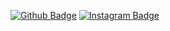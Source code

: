[![Github Badge](https://img.shields.io/badge/-Github-000?style=quare&labelColor=000&logo=Github&logoColor=white&link=link)](https://github.com/mucahitsendinc) 
[![Instagram Badge](https://img.shields.io/badge/-Instagram-C13584?style=flat-quare&labelColor=C13584&logo=instagram&logoColor=white&link=link)](https://www.instagram.com/mucahitsndc/) 

